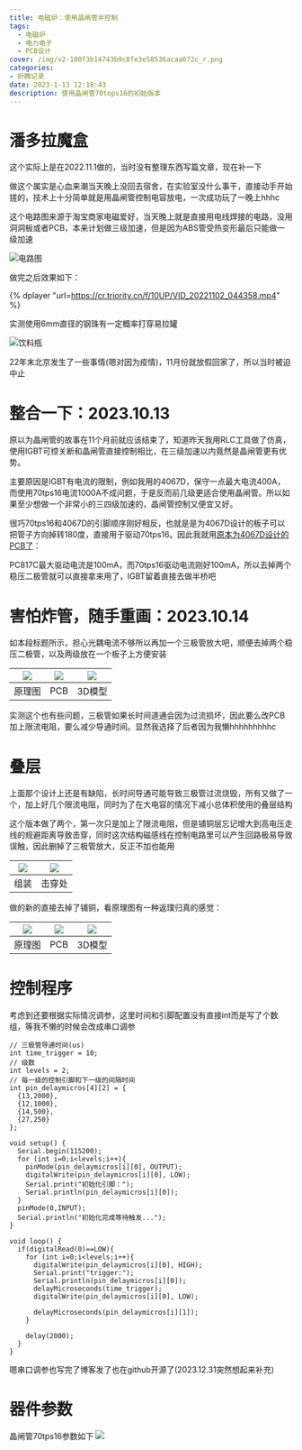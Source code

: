 ```yaml
---
title: 电磁炉：使用晶闸管半控制
tags:
  - 电磁炉
  - 电力电子
  - PCB设计
cover: /img/v2-100f3b14743b9c8fe3e58536acaa072c_r.png
categories:
- 折腾记录
date: 2023-1-13 12:18:43
description: 使用晶闸管70tops16的初始版本
---
```

# 潘多拉魔盒
这个实际上是在2022.11.1做的，当时没有整理东西写篇文章，现在补一下

做这个属实是心血来潮当天晚上没回去宿舍，在实验室没什么事干，直接动手开始搓的，技术上十分简单就是用晶闸管控制电容放电，一次成功玩了一晚上hhhc

这个电路图来源于淘宝商家电磁爱好，当天晚上就是直接用电线焊接的电路，没用洞洞板或者PCB，本来计划做三级加速，但是因为ABS管受热变形最后只能做一级加速

![电路图](tb_image_share_1673668494913.jpg)

做完之后效果如下：

{% dplayer "url=https://cr.triority.cn/f/10UP/VID_20221102_044358.mp4" %}

实测使用6mm直径的钢珠有一定概率打穿易拉罐

![饮料瓶](IMG_20221102_045138.jpg)

22年末北京发生了一些事情(嗯对因为疫情)，11月份就放假回家了，所以当时被迫中止

# 整合一下：2023.10.13

原以为晶闸管的故事在11个月前就应该结束了，知道昨天我用RLC工具做了仿真，使用IGBT可控关断和晶闸管直接控制相比，在三级加速以内竟然是晶闸管更有优势。

主要原因是IGBT有电流的限制，例如我用的4067D，保守一点最大电流400A，而使用70tps16电流1000A不成问题，于是反而前几级更适合使用晶闸管。所以如果至少想做一个非常小的三四级加速的，晶闸管控制又便宜又好。

很巧70tps16和4067D的引脚顺序刚好相反，也就是是为4067D设计的板子可以把管子方向掉转180度，直接用于驱动70tps16。因此我就用[原本为4067D设计的PCB了](https://triority.cn/2023/DCP-GPS4067D/#%E7%94%B5%E8%B7%AF%E8%AE%BE%E8%AE%A11-0)：

PC817C最大驱动电流是100mA，而70tps16驱动电流刚好100mA，所以去掉两个稳压二极管就可以直接拿来用了，IGBT留着直接去做半桥吧

# 害怕炸管，随手重画：2023.10.14
如本段标题所示，担心光耦电流不够所以再加一个三极管放大吧，顺便去掉两个稳压二极管，以及两级放在一个板子上方便安装

| ![](微信截图_20231014171245.png)  | ![](微信截图_20231014171259.png)  | ![](微信截图_20231014171323.png)  |
| :------------: | :------------: | :------------: |
| 原理图  | PCB  | 3D模型  |

实测这个也有些问题，三极管如果长时间道通会因为过流损坏，因此要么改PCB加上限流电阻，要么减少导通时间。显然我选择了后者因为我懒hhhhhhhhhc

# 叠层
上面那个设计上还是有缺陷，长时间导通可能导致三极管过流烧毁，所有又做了一个，加上好几个限流电阻，同时为了在大电容的情况下减小总体积使用的叠层结构

这个版本做了两个，第一次只是加上了限流电阻，但是铺铜层忘记增大到高电压走线的规避距离导致击穿，同时这次结构磁感线在控制电路里可以产生回路极易导致误触，因此删掉了三极管放大，反正不加也能用

| ![](814b854a0605f40f383bba870886a4e.jpg)  | ![](11e431f3c8ccea551ba5def4198345b.jpg)  |
| :------------: | :------------: |
| 组装  | 击穿处  |

做的新的直接去掉了铺铜，看原理图有一种返璞归真的感觉：

| ![](QQ截图20231231234030.png)  | ![](QQ截图20231231234043.png)  | ![](QQ截图20231231234109.png)  |
| :------------: | :------------: | :------------: |
| 原理图  | PCB  | 3D模型  |

# 控制程序
考虑到还要根据实际情况调参，这里时间和引脚配置没有直接int而是写了个数组，等我不懒的时候会改成串口调参

```
// 三极管导通时间(us)
int time_trigger = 10;
// 级数
int levels = 2;
// 每一级的控制引脚和下一级的间隔时间
int pin_delaymicros[4][2] = {
  {13,2000},
  {12,1000},
  {14,500},
  {27,250}
};

void setup() {
  Serial.begin(115200);
  for (int i=0;i<levels;i++){
    pinMode(pin_delaymicros[i][0], OUTPUT);
    digitalWrite(pin_delaymicros[i][0], LOW);
    Serial.print("初始化引脚：");
    Serial.println(pin_delaymicros[i][0]);
  }
  pinMode(0,INPUT);
  Serial.println("初始化完成等待触发...");
}

void loop() {
  if(digitalRead(0)==LOW){
    for (int i=0;i<levels;i++){
      digitalWrite(pin_delaymicros[i][0], HIGH);
      Serial.print("trigger:");
      Serial.println(pin_delaymicros[i][0]);
      delayMicroseconds(time_trigger);
      digitalWrite(pin_delaymicros[i][0], LOW);

      delayMicroseconds(pin_delaymicros[i][1]);
    }

    delay(2000);
  }
}
```

嗯串口调参也写完了博客发了也在github开源了(2023.12.31突然想起来补充)

# 器件参数
晶闸管70tps16参数如下
![](QQ截图20230626020054.png)
